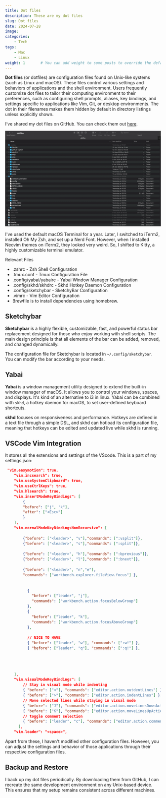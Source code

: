 ```yaml
---
title: Dot files 
description: These are my dot files
slug: Dot files
date: 2024-07-28
image: 
categories:
    - Tech
tags:
    - Mac
    - Linux
weight: 1       # You can add weight to some posts to override the default sorting (date descending)
---
```


**Dot files** (or dotfiles) are configuration files found on Unix-like systems (such as Linux and macOS). These files control various settings and behaviors of applications and the shell environment. Users frequently customize dot files to tailor their computing environment to their preferences, such as configuring shell prompts, aliases, key bindings, and settings specific to applications like Vim, Git, or desktop environments. The dot in their filenames makes them hidden by default in directory listings unless explicitly shown.

I’ve shared my dot files on GitHub. You can check them out [here](https://github.com/sreeram2022/dotfiles).

![Dot files](dotfiles.webp "My dot files folder")

I've used the default macOS Terminal for a year. Later, I switched to iTerm2, installed Oh My Zsh, and set up a Nerd Font. However, when I installed Neovim themes on iTerm2, they looked very weird. So, I shifted to Kitty, a highly customizable terminal emulator.

Relevant Files
* .zshrc - Zsh Shell Configuration
* .tmux.conf - Tmux Configuration File
* .config/yabai/yabairc - Yabai Window Manager Configuration
* .config/skhd/skhdrc - Skhd Hotkey Daemon Configuration
* .config/sketchybar - SketchyBar Configuration
* .vimrc - Vim Editor Configuration
* Brewfile is to install dependencies using homebrew.

## Sketchybar

**Sketchybar** is a highly flexible, customizable, fast, and powerful status bar replacement designed for those who enjoy working with shell scripts. The main design principle is that all elements of the bar can be added, removed, and changed dynamically. 

The configuration file for Sketchybar is located in `~/.config/sketchybar`. You can modify the bar according to your needs.

## Yabai

**Yabai** is a window management utility designed to extend the built-in window manager of macOS. It allows you to control your windows, spaces, and displays. It's kind of an alternative to i3 in linux. Yabai can be combined with `skhd`, a hotkey daemon for macOS, to set user-defined keyboard shortcuts.

**skhd** focuses on responsiveness and performance. Hotkeys are defined in a text file through a simple DSL, and skhd can hotload its configuration file, meaning that hotkeys can be edited and updated live while skhd is running.

## VSCode Vim Integration

It stores all the extensions and settings of the VScode.
This is a part of my settings.json:

```json
 "vim.easymotion": true,
    "vim.incsearch": true,
    "vim.useSystemClipboard": true,
    "vim.useCtrlKeys": true,
    "vim.hlsearch": true,
    "vim.insertModeKeyBindings": [
        {
        "before": ["j", "k"],
        "after": ["<Esc>"]
        }
    ],
    "vim.normalModeKeyBindingsNonRecursive": [
        
        {"before": ["<leader>", "v"],"commands": [":vsplit"]},
        {"before": ["<leader>", "s"],"commands": [":split"]},

        {"before": ["<leader>", "h"],"commands": [":bprevious"]},
        {"before": ["<leader>", "l"],"commands": [":bnext"]},
      
        {"before": ["<leader>", "n","e"],
        "commands": ["workbench.explorer.fileView.focus"] },

        
          {
            "before": ["leader", "j"],
            "commands": ["workbench.action.focusBelowGroup"]
          },
          {
            "before": ["leader", "k"],
            "commands": ["workbench.action.focusAboveGroup"]
          },
          
          // NICE TO HAVE
          { "before": ["leader", "w"], "commands": [":w!"] },
          { "before": ["leader", "q"], "commands": [":q!"] },
        
        


    ],
    "vim.visualModeKeyBindings": [
        // Stay in visual mode while indenting
        { "before": ["<"], "commands": ["editor.action.outdentLines"] },
        { "before": [">"], "commands": ["editor.action.indentLines"] },
        // Move selected lines while staying in visual mode
        { "before": ["J"], "commands": ["editor.action.moveLinesDownAction"] },
        { "before": ["K"], "commands": ["editor.action.moveLinesUpAction"] },
        // toggle comment selection
        { "before": ["leader", "c"], "commands": ["editor.action.commentLine"] }
      ],
    "vim.leader": "<space>", 
```

Apart from these, I haven't modified other configuration files. However, you can adjust the settings and behavior of those applications through their respective configuration files.

## Backup and Restore

I back up my dot files periodically. By downloading them from GitHub, I can recreate the same development environment on any Unix-based device. This ensures that my setup remains consistent across different machines.
